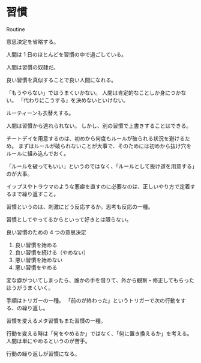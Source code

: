 # 習慣

Routine

意思決定を省略する。

人間は 1 日のほとんどを習慣の中で過ごしている。

人間は習慣の奴隷だ。

良い習慣を真似することで良い人間になれる。

「もうやらない」ではうまくいかない。
人間は肯定的なことしか身につかない。
「代わりにこうする」を決めないといけない。

ルーティーンも衣替えする。

人間は習慣から逃れられない。
しかし、別の習慣で上書きすることはできる。

チートデイを用意するのは、初めから何度もルールが破られる状況を避けるため。
まずはルールが破られないことが大事で、そのためには初めから抜け穴をルールに組み込んでおく。

「ルールを破ってもいい」というのではなく、「ルールとして抜け道を用意する」のが大事。

イップスやトラウマのような悪癖を直すのに必要なのは、正しいやり方で定着するまで繰り返すこと。

習慣というのは、刺激にどう反応するか。思考も反応の一種。

習慣としてやってるからといって好きとは限らない。

良い習慣のための 4 つの意思決定

1. 良い習慣を始める
2. 良い習慣を続ける（やめない）
3. 悪い習慣を始めない
4. 悪い習慣をやめる

変な癖がついてしまったら、誰かの手を借りて、外から観察・修正してもらったほうがうまくいく。

手順はトリガーの一種。
「前のが終わった」というトリガーで次の行動をする、の繰り返し。

習慣を変えるメタ習慣もまた習慣の一種。

行動を変える時は「何をやめるか」ではなく、「何に置き換えるか」を考える。人間は単にやめるというのが苦手。

行動の繰り返しが習慣になる。
